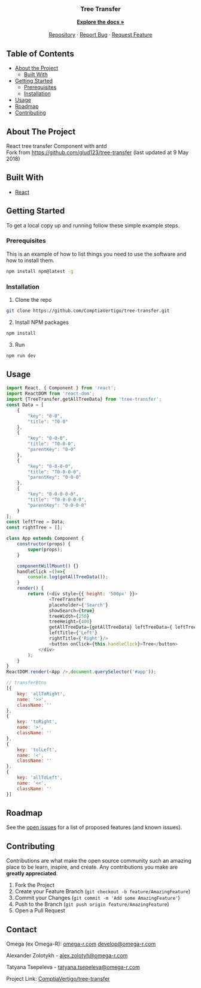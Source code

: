<p align="center">
  <h3 align="center">Tree Transfer</h3>

  <p align="center">
    <a href="https://github.com/ComptiaVertigo/tree-transfer"><strong>Explore the docs »</strong></a>
    <br />
    <br />
    <a href="https://github.com/ComptiaVertigo/tree-transfer">Repository</a>
    ·
    <a href="https://github.com/ComptiaVertigo/tree-transfer/issues">Report Bug</a>
    ·
    <a href="https://github.com/ComptiaVertigo/tree-transfer/issues">Request Feature</a>
  </p>
</p>


<!-- TABLE OF CONTENTS -->
## Table of Contents

* [About the Project](#about-the-project)
  * [Built With](#built-with)
* [Getting Started](#getting-started)
  * [Prerequisites](#prerequisites)
  * [Installation](#installation)
* [Usage](#usage)
* [Roadmap](#roadmap)
* [Contributing](#contributing)


<!-- ABOUT THE PROJECT -->
## About The Project
React tree transfer Component with antd<br/>
Fork from https://github.com/glud123/tree-transfer (last updated at 9 May 2018)


<!-- BUILD WITH -->
## Built With

-   [React](https://reactjs.org/)


<!-- GETTING STARTED -->
## Getting Started

To get a local copy up and running follow these simple example steps.

### Prerequisites

This is an example of how to list things you need to use the software and how to install them.
```sh
npm install npm@latest -g
```

### Installation

1. Clone the repo
```sh
git clone https://github.com/ComptiaVertigo/tree-transfer.git
```
2. Install NPM packages
```sh
npm install
```
3. Run
```sh
npm run dev
```

<!-- USAGE EXAMPLES -->
## Usage
```javaScript
import React, { Component } from 'react';
import ReactDOM from 'react-dom';
import {TreeTransfer,getAllTreeData} from 'tree-transfer';
const Data = [
	{
		"key": "0-0",
		"title": "T0-0"
	},
	{
		"key": "0-0-0",
		"title": "T0-0-0",
		"parentKey": "0-0"
	},
	{
		"key": "0-0-0-0",
		"title": "T0-0-0-0",
		"parentKey": "0-0-0"
	},
	{
		"key": "0-0-0-0-0",
		"title": "T0-0-0-0-0",
		"parentKey": "0-0-0-0"
	}
];
const leftTree = Data;
const rightTree = [];

class App extends Component {
	constructor(props) {
		super(props);
	}

	componentWillMount() {}
	handleClick =()=>{
		console.log(getAllTreeData());
	}
	render() {
		return (<div style={{ height: '500px' }}>
				<TreeTransfer 
				placeholder={'Search'}
				showSearch={true} 
				treeWidth={250}
				treeHeight={400}
				getAllTreeData={getAllTreeData} leftTreeData={ leftTree } rightTreeData={ rightTree} 
				leftTitle={'Left'} 
				rightTitle={'Right'}/>	
				<button onClick={this.handleClick}>Tree</button>
			</div>
		);
	}
}
ReactDOM.render(<App />,document.querySelector('#app'));

// transferBtns
[{
	key: 'allToRight',
	name: '>>',
	className: ''
},
{
	key: 'toRight',
	name: '>',
	className: ''
},
{
	key: 'tolLeft',
	name: '<',
	className: ''
},
{
	key: 'allToLeft',
	name: '<<',
	className: ''
}]
```

<!-- ROADMAP -->
## Roadmap

See the [open issues](https://github.com/ComptiaVertigo/tree-transfer/issues) for a list of proposed features (and known issues).



<!-- CONTRIBUTING -->
## Contributing

Contributions are what make the open source community such an amazing place to be learn, inspire, and create. Any contributions you make are **greatly appreciated**.

1. Fork the Project
2. Create your Feature Branch (`git checkout -b feature/AmazingFeature`)
3. Commit your Changes (`git commit -m 'Add some AmazingFeature'`)
4. Push to the Branch (`git push origin feature/AmazingFeature`)
5. Open a Pull Request


<!-- CONTACT -->
## Contact

Omega (ex Omega-R): [omega-r.com](https://omega-r.com/) develop@omega-r.com

Alexander Zolotykh - alex.zolotyh@omega-r.com

Tatyana Tsepeleva - tatyana.tsepeleva@omega-r.com

Project Link: [ComptiaVertigo/tree-transfer](https://github.com/ComptiaVertigo/tree-transfer)

